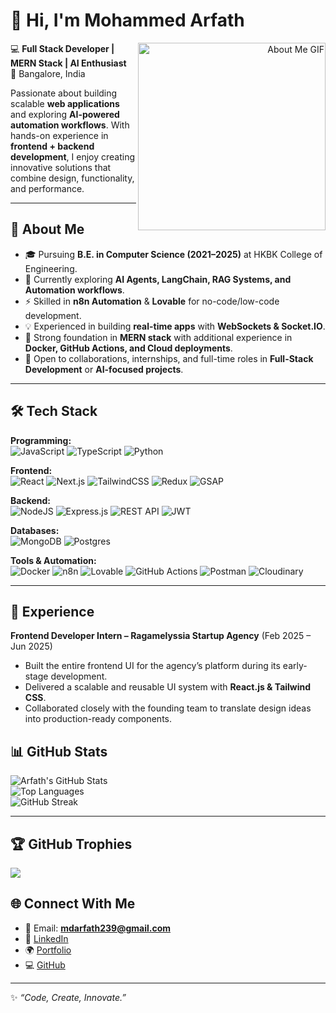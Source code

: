 # 👋 Hi, I'm Mohammed Arfath  

<p align="right">
  <img align="right" src="https://camo.githubusercontent.com/cdd56b556149c7fd4939be631072a4df05be1346f52592296737a390d8159c85/68747470733a2f2f692e70696e696d672e636f6d2f6f726967696e616c732f34372f66302f33342f34376630333432636563373262383030343633626630303365616331323537652e676966" width="300" alt="About Me GIF">
</p>

💻 **Full Stack Developer | MERN Stack | AI Enthusiast**  
📍 Bangalore, India  

Passionate about building scalable **web applications** and exploring **AI-powered automation workflows**. With hands-on experience in **frontend + backend development**, I enjoy creating innovative solutions that combine design, functionality, and performance.  

---

## 🚀 About Me
- 🎓 Pursuing **B.E. in Computer Science (2021–2025)** at HKBK College of Engineering.  
- 🌱 Currently exploring **AI Agents, LangChain, RAG Systems, and Automation workflows**.  
- ⚡ Skilled in **n8n Automation** & **Lovable** for no-code/low-code development.  
- 💡 Experienced in building **real-time apps** with **WebSockets & Socket.IO**.  
- 🔧 Strong foundation in **MERN stack** with additional experience in **Docker, GitHub Actions, and Cloud deployments**.  
- 🤝 Open to collaborations, internships, and full-time roles in **Full-Stack Development** or **AI-focused projects**.  

---

## 🛠️ Tech Stack

**Programming:**  
![JavaScript](https://img.shields.io/badge/javascript-%23323330.svg?style=for-the-badge&logo=javascript&logoColor=%23F7DF1E)
![TypeScript](https://img.shields.io/badge/typescript-%23007ACC.svg?style=for-the-badge&logo=typescript&logoColor=white)
![Python](https://img.shields.io/badge/python-3670A0?style=for-the-badge&logo=python&logoColor=ffdd54)  

**Frontend:**  
![React](https://img.shields.io/badge/react-%2320232a.svg?style=for-the-badge&logo=react&logoColor=%2361DAFB)
![Next.js](https://img.shields.io/badge/Next-black?style=for-the-badge&logo=next.js&logoColor=white)
![TailwindCSS](https://img.shields.io/badge/tailwindcss-%2338B2AC.svg?style=for-the-badge&logo=tailwind-css&logoColor=white)
![Redux](https://img.shields.io/badge/redux-%23593d88.svg?style=for-the-badge&logo=redux&logoColor=white)
![GSAP](https://img.shields.io/badge/gsap-%2388CE02.svg?style=for-the-badge&logo=greensock&logoColor=white)  

**Backend:**  
![NodeJS](https://img.shields.io/badge/node.js-6DA55F?style=for-the-badge&logo=node.js&logoColor=white)
![Express.js](https://img.shields.io/badge/express.js-%23404d59.svg?style=for-the-badge&logo=express&logoColor=%2361DAFB)
![REST API](https://img.shields.io/badge/REST-API-%2300C7B7.svg?style=for-the-badge)
![JWT](https://img.shields.io/badge/JWT-black?style=for-the-badge&logo=JSON%20web%20tokens)  

**Databases:**  
![MongoDB](https://img.shields.io/badge/MongoDB-%234ea94b.svg?style=for-the-badge&logo=mongodb&logoColor=white)
![Postgres](https://img.shields.io/badge/postgres-%23336791.svg?style=for-the-badge&logo=postgresql&logoColor=white)  

**Tools & Automation:**  
![Docker](https://img.shields.io/badge/docker-%230db7ed.svg?style=for-the-badge&logo=docker&logoColor=white)
![n8n](https://img.shields.io/badge/n8n-FF6A3D?style=for-the-badge&logo=n8n&logoColor=white)
![Lovable](https://img.shields.io/badge/Lovable-%23FF0080.svg?style=for-the-badge&logo=heart&logoColor=white)
![GitHub Actions](https://img.shields.io/badge/github%20actions-%232671E5.svg?style=for-the-badge&logo=githubactions&logoColor=white)
![Postman](https://img.shields.io/badge/Postman-FF6C37?style=for-the-badge&logo=postman&logoColor=white)
![Cloudinary](https://img.shields.io/badge/Cloudinary-3448C5?style=for-the-badge&logo=cloudinary&logoColor=white)  

---

## 💼 Experience
**Frontend Developer Intern – Ragamelyssia Startup Agency** (Feb 2025 – Jun 2025)  
- Built the entire frontend UI for the agency’s platform during its early-stage development.  
- Delivered a scalable and reusable UI system with **React.js & Tailwind CSS**.  
- Collaborated closely with the founding team to translate design ideas into production-ready components.  

## 📊 GitHub Stats
![Arfath's GitHub Stats](https://github-readme-stats.vercel.app/api?username=mdarfath239&show_icons=true&theme=radical)  
![Top Languages](https://github-readme-stats.vercel.app/api/top-langs/?username=mdarfath239&layout=compact&theme=radical)  
![GitHub Streak](https://github-readme-streak-stats.herokuapp.com/?user=mdarfath239&theme=radical)  

---

## 🏆 GitHub Trophies
![](https://github-profile-trophy.vercel.app/?username=mdarfath239&theme=radical&no-frame=false&no-bg=true&margin-w=4)  

## 🌐 Connect With Me
- 📧 Email: **mdarfath239@gmail.com**  
- 💼 [LinkedIn](https://www.linkedin.com/in/arfath239)  
- 🌍 [Portfolio](https://portfolio-small-apps-projects.vercel.app/)  
- 💻 [GitHub](https://github.com/mdarfath239)  

---

✨ *“Code, Create, Innovate.”*  
